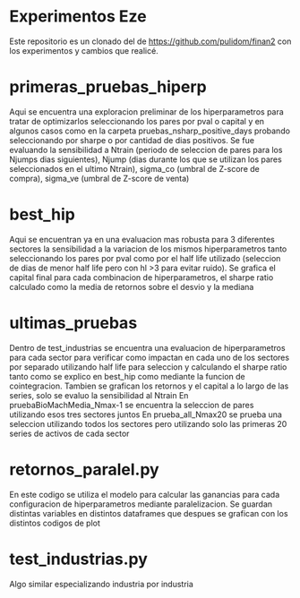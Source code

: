 # Experimentos Eze
Este repositorio es un clonado del de https://github.com/pulidom/finan2 con los experimentos y cambios que realicé.


# primeras_pruebas_hiperp
Aqui se encuentra una exploracion preliminar de los hiperparametros para tratar de optimizarlos seleccionando los pares por pval o capital y en algunos casos como en la carpeta 
pruebas_nsharp_positive_days probando seleccionando por sharpe o por cantidad de dias positivos. Se fue evaluando la sensibilidad a Ntrain (periodo de seleccion de pares para los Njumps dias siguientes),
Njump (dias durante los que se utilizan los pares seleccionados en el ultimo Ntrain), sigma_co (umbral de Z-score de compra), sigma_ve (umbral de Z-score de venta)

# best_hip
Aqui se encuentran ya en una evaluacion mas robusta para 3 diferentes sectores la sensibilidad a la variacion de los mismos hiperparametros tanto seleccionando los pares por pval como
por el half life utilizado (seleccion de dias de menor half life pero con hl >3 para evitar ruido). Se grafica el capital final para cada combinacion de hiperparametros, el sharpe ratio 
calculado como la media de retornos sobre el desvio y la mediana

# ultimas_pruebas
Dentro de test_industrias se encuentra una evaluacion de hiperparametros para cada sector para verificar como impactan en cada uno de los sectores por separado utilizando half life para seleccion y calculando el sharpe ratio  tanto como se explico en best_hip como mediante la funcion de cointegracion. Tambien se grafican los retornos y el capital a lo largo de las series, solo se evaluo la sensibilidad al Ntrain
En pruebaBioMachMedia_Nmax-1 se encuentra la seleccion de pares utilizando esos tres sectores juntos
En prueba_all_Nmax20 se prueba una seleccion utilizando todos los sectores pero utilizando solo las primeras 20 series de activos de cada sector

# retornos_paralel.py
En este codigo se utiliza el modelo para calcular las ganancias para cada configuracion de hiperparametros mediante paralelizacion. Se guardan distintas variables en distintos dataframes
que despues se grafican con los distintos codigos de plot

# test_industrias.py
Algo similar especializando industria por industria

